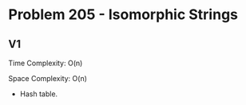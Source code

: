 # Problem 205 - Isomorphic Strings

## V1

Time Complexity: O(n)

Space Complexity: O(n)

- Hash table.
